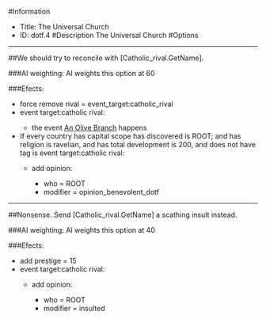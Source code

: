 #Information
 - Title: The Universal Church
 - ID: dotf.4
#Description
The Universal Church
#Options

___
##We should try to reconcile with [Catholic_rival.GetName].

###AI weighting:
AI weights this option at 60


###Efects:<ul><li>force remove rival = event_target:catholic_rival</li><li>event target:catholic rival:</li><ul><li>the event [An Olive Branch](../events/an_olive_branch.md) happens</li></ul><li>If every country has capital scope has discovered is ROOT; and  has religion is ravelian, and  has total development is 200, and does not have tag is event target:catholic rival:</li><ul><li>add opinion:</li><ul><li>who = ROOT</li><li>modifier = opinion_benevolent_dotf</li></ul></ul></ul>

___
##Nonsense. Send [Catholic_rival.GetName] a scathing insult instead.

###AI weighting:
AI weights this option at 40


###Efects:<ul><li>add prestige = 15</li><li>event target:catholic rival:</li><ul><li>add opinion:</li><ul><li>who = ROOT</li><li>modifier = insulted</li></ul></ul></ul>
